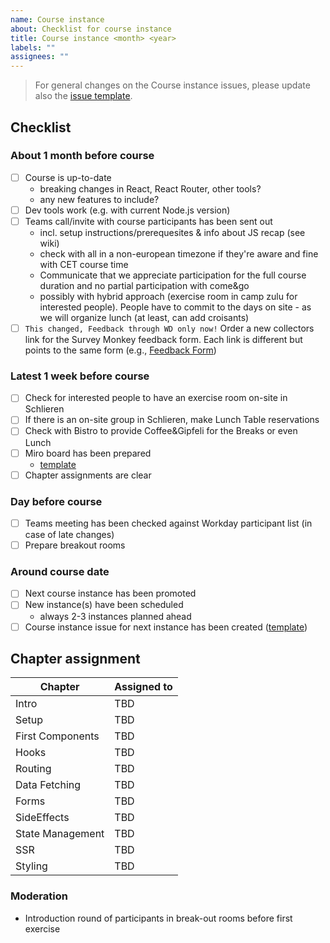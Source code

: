 ```yaml
---
name: Course instance
about: Checklist for course instance
title: Course instance <month> <year>
labels: ""
assignees: ""
---
```


> For general changes on the Course instance issues, please update also the [issue template](https://github.com/webplatformz/react-training-slides-v2/blob/master/.github/ISSUE_TEMPLATE/course-instance.md).

## Checklist

### About 1 month before course

- [ ] Course is up-to-date
  - breaking changes in React, React Router, other tools?
  - any new features to include?
- [ ] Dev tools work (e.g. with current Node.js version)
- [ ] Teams call/invite with course participants has been sent out
  - incl. setup instructions/prerequesites & info about JS recap (see wiki)
  - check with all in a non-european timezone if they're aware and fine with CET course time
  - Communicate that we appreciate participation for the full course duration and no partial participation with come&go
  - possibly with hybrid approach (exercise room in camp zulu for interested people). People have to commit to the days on site - as we will organize lunch (at least, can add croisants)
- [ ] `This changed, Feedback through WD only now!` Order a new collectors link for the Survey Monkey feedback form. Each link is different but points to the same form (e.g., [Feedback Form](https://de.surveymonkey.com/r/PTSDCGT)) 

### Latest 1 week before course

- [ ] Check for interested people to have an exercise room on-site in Schlieren
- [ ] If there is an on-site group in Schlieren, make Lunch Table reservations
- [ ] Check with Bistro to provide Coffee&Gipfeli for the Breaks or even Lunch
- [ ] Miro board has been prepared
  - [template](https://miro.com/app/dashboard/?tpTemplate=uXjVPb8UJMw%3D&isCustom=true&share_link_id=176973458557)
- [ ] Chapter assignments are clear

### Day before course

- [ ] Teams meeting has been checked against Workday participant list (in case of late changes)
- [ ] Prepare breakout rooms

### Around course date

- [ ] Next course instance has been promoted
- [ ] New instance(s) have been scheduled
  - always 2-3 instances planned ahead
- [ ] Course instance issue for next instance has been created ([template](https://github.com/webplatformz/react-training-slides-v2/issues/new?assignees=&labels=&template=course-instance.md&title=Course+instance+%3Cmonth%3E+%3Cyear%3E))

## Chapter assignment

| Chapter          | Assigned to |
| ---------------- | ----------- |
| Intro            | TBD         |
| Setup            | TBD         |
| First Components | TBD         |
| Hooks            | TBD         |
| Routing          | TBD         |
| Data Fetching    | TBD         |
| Forms            | TBD         |
| SideEffects      | TBD         |
| State Management | TBD         |
| SSR              | TBD         |
| Styling          | TBD         |

### Moderation

- Introduction round of participants in break-out rooms before first exercise
